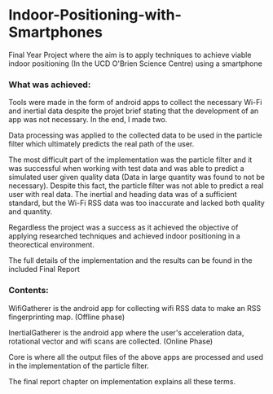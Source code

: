 # Indoor-Positioning-with-Smartphones
Final Year Project where the aim is to apply techniques to achieve viable indoor positioning (In the UCD O'Brien Science Centre) using a smartphone

### What was achieved:

Tools were made in the form of android apps to collect the necessary Wi-Fi and inertial data despite the projet brief stating that the development of an app was not necessary. In the end, I made two.

Data processing was applied to the collected data to be used in the particle filter which ultimately predicts the real path of the user.

The most difficult part of the implementation was the particle filter and it was successful when working with test data and was able to predict a simulated user given quality data (Data in large quantity was found to not be necessary). Despite this fact, the particle filter was not able to predict a real user with real data. The inertial and heading data was of a sufficient standard, but the Wi-Fi RSS data was too inaccurate and lacked both quality and quantity.

Regardless the project was a success as it achieved the objective of applying researched techniques and achieved indoor positioning in a theorectical environment.

The full details of the implementation and the results can be found in the included Final Report

### Contents:

WifiGatherer is the android app for collecting wifi RSS data to make an RSS fingerprinting map.  (Offline phase)
  
InertialGatherer is the android app where the user's acceleration data, rotational vector and wifi scans are collected. (Online Phase)

Core is where all the output files of the above apps are processed and used in the implementation of the particle filter.

The final report chapter on implementation explains all these terms.
